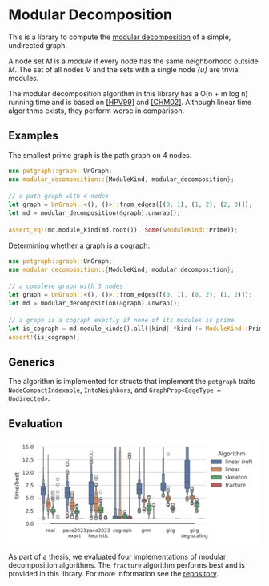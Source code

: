 # Modular Decomposition

This is a library to compute the [modular decomposition](https://en.wikipedia.org/wiki/Modular_decomposition) of a
simple, undirected graph.

A node set *M* is a *module* if every node has the same neighborhood outside *M*. The set of all nodes *V* and the sets
with a single node *{u}* are
trivial modules.

The modular decomposition algorithm in this library has a O(n + m log n) running time and is based
on [[HPV99]](https://doi.org/10.1142/S0129054199000125) and [[CHM02]](https://doi.org/10.46298/dmtcs.298). Although
linear time algorithms exists, they perform worse in comparison.

## Examples

The smallest prime graph is the path graph on 4 nodes.

```rust
use petgraph::graph::UnGraph;
use modular_decomposition::{ModuleKind, modular_decomposition};

// a path graph with 4 nodes
let graph = UnGraph::<(), ()>::from_edges([(0, 1), (1, 2), (2, 3)]);
let md = modular_decomposition(&graph).unwrap();

assert_eq!(md.module_kind(md.root()), Some(&ModuleKind::Prime));
```

Determining whether a graph is a [cograph](https://en.wikipedia.org/wiki/Cograph).

```rust
use petgraph::graph::UnGraph;
use modular_decomposition::{ModuleKind, modular_decomposition};

// a complete graph with 3 nodes
let graph = UnGraph::<(), ()>::from_edges([(0, 1), (0, 2), (1, 2)]);
let md = modular_decomposition(&graph).unwrap();

// a graph is a cograph exactly if none of its modules is prime
let is_cograph = md.module_kinds().all(|kind| *kind != ModuleKind::Prime);
assert!(is_cograph);
```

## Generics

The algorithm is implemented for structs that implement the `petgraph`
traits `NodeCompactIndexable`, `IntoNeighbors`, and `GraphProp<EdgeType = Undirected>`.

## Evaluation

![](../../evaluation.png)

As part of a thesis, we evaluated four implementations of modular decomposition algorithms.
The `fracture` algorithm performs best and is provided in this library. For more information see
the [repository](https://github.com/jonasspinner/modular-decomposition/).
